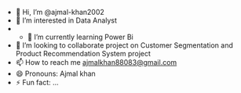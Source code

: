 - 👋 Hi, I’m @ajmal-khan2002
- 👀 I’m interested in Data Analyst
- - 🌱 I’m currently learning Power Bi
- 💞️ I’m looking to collaborate project on Customer Segmentation and Product Recommendation System project
- 📫 How to reach me ajmalkhan88083@gmail.com 
- 😄 Pronouns: Ajmal khan
- ⚡ Fun fact: ...

<!---
ajmal-khan2002/ajmal-khan2002 is a ✨ special ✨ repository because its `README.md` (this file) appears on your GitHub profile.
You can click the Preview link to take a look at your changes.
--->

